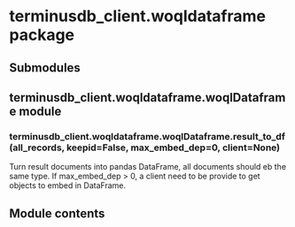 # terminusdb_client.woqldataframe package

## Submodules

## terminusdb_client.woqldataframe.woqlDataframe module


### terminusdb_client.woqldataframe.woqlDataframe.result_to_df(all_records, keepid=False, max_embed_dep=0, client=None)
Turn result documents into pandas DataFrame, all documents should eb the same type. If max_embed_dep > 0, a client need to be provide to get objects to embed in DataFrame.

## Module contents
